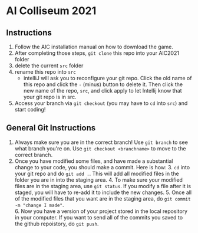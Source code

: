 # AI Colliseum 2021
## Instructions
1. Follow the AIC installation manual on how to download the game. 
2. After completing those steps, `git clone` this repo into your AIC2021 folder
2. delete the current `src` folder 
3. rename this repo into `src`
    - intelliJ will ask you to reconfigure your git repo. Click the old name of this repo and click the `-` (minus) button to delete it. Then click the new name of the repo, `src`, and click apply to let Intellij know that your git repo is in src.
4. Access your branch via `git checkout` (you may have to `cd` into `src`) and start coding!

## General Git Instructions
1. Always make sure you are in the correct branch! Use `git branch` to see what branch you're on. Use `git checkout <branchname>` to move to the correct branch.
2. Once you have modified some files, and have made a substantial change to your code, you should make a commit. Here is how:
    3. `cd` into your git repo and do `git add .`. This will add all modified files in the folder you are in into the staging area.
    4. To make sure your modified files are in the staging area, use `git status`. If you modify a file after it is staged, you will have to re-add it to include the new changes.
    5. Once all of the modified files that you want are in the staging area, do `git commit -m "change I made"`.  
    6. Now you have a version of your project stored in the local repository in your computer. If you want to send all of the commits you saved to the github repoistory, do `git push`.
